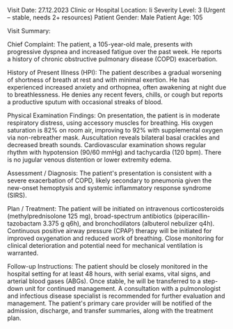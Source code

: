Visit Date: 27.12.2023
Clinic or Hospital Location: Ii
Severity Level: 3 (Urgent – stable, needs 2+ resources)
Patient Gender: Male
Patient Age: 105

Visit Summary:

Chief Complaint: The patient, a 105-year-old male, presents with progressive dyspnea and increased fatigue over the past week. He reports a history of chronic obstructive pulmonary disease (COPD) exacerbation.

History of Present Illness (HPI): The patient describes a gradual worsening of shortness of breath at rest and with minimal exertion. He has experienced increased anxiety and orthopnea, often awakening at night due to breathlessness. He denies any recent fevers, chills, or cough but reports a productive sputum with occasional streaks of blood.

Physical Examination Findings: On presentation, the patient is in moderate respiratory distress, using accessory muscles for breathing. His oxygen saturation is 82% on room air, improving to 92% with supplemental oxygen via non-rebreather mask. Auscultation reveals bilateral basal crackles and decreased breath sounds. Cardiovascular examination shows regular rhythm with hypotension (90/60 mmHg) and tachycardia (120 bpm). There is no jugular venous distention or lower extremity edema.

Assessment / Diagnosis: The patient's presentation is consistent with a severe exacerbation of COPD, likely secondary to pneumonia given the new-onset hemoptysis and systemic inflammatory response syndrome (SIRS).

Plan / Treatment: The patient will be initiated on intravenous corticosteroids (methylprednisolone 125 mg), broad-spectrum antibiotics (piperacillin-tazobactam 3.375 g q6h), and bronchodilators (albuterol nebulizer q4h). Continuous positive airway pressure (CPAP) therapy will be initiated for improved oxygenation and reduced work of breathing. Close monitoring for clinical deterioration and potential need for mechanical ventilation is warranted.

Follow-up Instructions: The patient should be closely monitored in the hospital setting for at least 48 hours, with serial exams, vital signs, and arterial blood gases (ABGs). Once stable, he will be transferred to a step-down unit for continued management. A consultation with a pulmonologist and infectious disease specialist is recommended for further evaluation and management. The patient's primary care provider will be notified of the admission, discharge, and transfer summaries, along with the treatment plan.